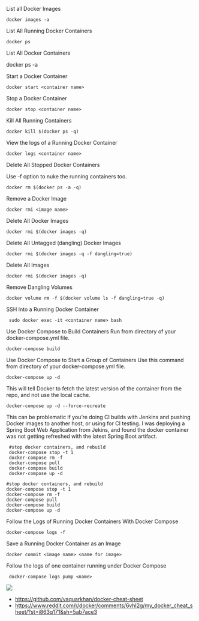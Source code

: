 List all Docker Images

    docker images -a

List All Running Docker Containers

    docker ps

List All Docker Containers

   docker ps -a

Start a Docker Container

    docker start <container name>

Stop a Docker Container

    docker stop <container name>

Kill All Running Containers

    docker kill $(docker ps -q)

View the logs of a Running Docker Container

    docker logs <container name>

Delete All Stopped Docker Containers

   Use -f option to nuke the running containers too.

    docker rm $(docker ps -a -q)

Remove a Docker Image

    docker rmi <image name>

Delete All Docker Images

    docker rmi $(docker images -q)

Delete All Untagged (dangling) Docker Images

    docker rmi $(docker images -q -f dangling=true)

Delete All Images

    docker rmi $(docker images -q)

Remove Dangling Volumes

    docker volume rm -f $(docker volume ls -f dangling=true -q)

SSH Into a Running Docker Container


     sudo docker exec -it <container name> bash

Use Docker Compose to Build Containers
Run from directory of your docker-compose.yml file.


    docker-compose build

Use Docker Compose to Start a Group of Containers
Use this command from directory of your docker-compose.yml file.


    docker-compose up -d

This will tell Docker to fetch the latest version of the container from the repo, and not use the local cache.


    docker-compose up -d --force-recreate

This can be problematic if you’re doing CI builds with Jenkins and pushing Docker images to another host, or using for CI testing. I was deploying a Spring Boot Web Application from Jekins, and found the docker container was not getting refreshed with the latest Spring Boot artifact.


     #stop docker containers, and rebuild
     docker-compose stop -t 1
     docker-compose rm -f
     docker-compose pull
     docker-compose build
     docker-compose up -d

    #stop docker containers, and rebuild
    docker-compose stop -t 1
    docker-compose rm -f
    docker-compose pull
    docker-compose build
    docker-compose up -d

Follow the Logs of Running Docker Containers With Docker Compose

    docker-compose logs -f

Save a Running Docker Container as an Image


    docker commit <image name> <name for image>

Follow the logs of one container running under Docker Compose


     docker-compose logs pump <name>



![](http://images.linoxide.com/docker-commands-cheatsheet-part1-700x900.png)


* https://github.com/vaquarkhan/docker-cheat-sheet
* https://www.reddit.com/r/docker/comments/6vhl2g/my_docker_cheat_sheet/?st=j863q171&sh=5ab7ace3
